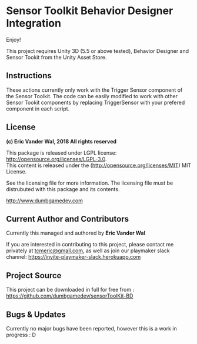 # Sensor Toolkit Behavior Designer Integration

Enjoy!

This project requires Unity 3D (5.5 or above tested), Behavior Designer and Sensor Tookit from the Unity Asset Store.

## Instructions

These actions currently only work with the Trigger Sensor component of the Sensor Toolkit. The code can be easily modified to work with other Sensor Tookit components by replacing TriggerSensor with your prefered component in each script.

## License

**(c) Eric Vander Wal, 2018 All rights reserved**

This package is released under LGPL license: http://opensource.org/licenses/LGPL-3.0.  
This content is released under the (http://opensource.org/licenses/MIT) MIT License.

See the licensing file for more information. The licensing file must be distrubuted with this package and its contents.

http://www.dumbgamedev.com

## Current Author and Contributors

Currently this managed and authored by **Eric Vander Wal**

If you are interested in contributing to this project, please contact me privately at tcmeric@gmail.com, as well as join our playmaker slack channel: https://invite-playmaker-slack.herokuapp.com

## Project Source

This project can be downloaded in full for free from : https://github.com/dumbgamedev/sensorToolKit-BD

## Bugs & Updates

Currently no major bugs have been reported, however this is a work in progress : D
